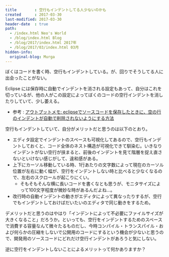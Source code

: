 ```yaml
---
title        : 空行もインデントしてる人少ないのかも
created      : 2017-03-30
last-modified: 2017-03-30
header-date  : true
path:
  - /index.html Neo's World
  - /blog/index.html Blog
  - /blog/2017/index.html 2017年
  - /blog/2017/03/index.html 03月
hidden-info:
  original-blog: Murga
---
```


ぼくはコードを書く時、空行もインデントしている。が、回りでそうしてる人に出会ったことがない。

Eclipse には保存時に自動でインデントを消される設定もあって、自分はこれを切っているが、他の人がこの設定によってぼくのコードの空行インデントを消したりしていて、少し萎える。

- 参考 : [アウトプットメモ: eclipseでソースコードを保存したときに、空の行のインデントが自動で削除されないようにする方法](http://y188ra.blogspot.jp/2011/01/eclipse.html?m=1)

空行もインデントしていて、自分がメリットだと思うのは以下のとおり。

- エディタ設定でインデントのスペースも可視化してあるので、空行もインデントしておくと、コード全体のネスト構造が可視化できて馴染む。いきなりインデントがない空行が挟まると、前後のインデントを見て階層を捉え直さないといけない感じがして、違和感がある。
- 上下にカーソル移動している時、1行あたりの文字数によって現在のカーソル位置が左右に動く幅が、空行をインデントしない時と比べると少なくなるので、左右のスクロールが起こりにくい。
  - そもそもそんな横に長いコードを書くなとも思うが、モニタサイズによって100文字程度が微妙な時があるんだよね…。
- 改行時の自動インデントの動きがエディタによって異なったりするが、空行でもインデントしておけばだいたいのエディタで同じ動きをするため。

デメリットだと思うのはやはり「インデントによって不必要にファイルサイズが大きくなること」だろうか。といっても、空行をインデントするためのスペースで消費する容量なんて微々たるものだし、今時コンパイル・トランスパイル・および何らかの圧縮をしないで公開用のコードにするという機会が少ないと思うので、開発用のソースコードにどれだけ空行インデントがあろうと気にしない。

逆に空行をインデントしないことによるメリットって何かありますか？
